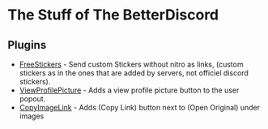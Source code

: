# The Stuff of The BetterDiscord

## Plugins
 - [FreeStickers](https://github.com/Skamt/BDAddons/tree/main/FreeStickers) - Send custom Stickers without nitro as links, (custom stickers as in the ones that are added by servers, not officiel discord stickers).
  - [ViewProfilePicture](https://github.com/Skamt/BDAddons/tree/main/ViewProfilePicture) - Adds a view profile picture button to the user popout.
  - [CopyImageLink](https://github.com/Skamt/BDAddons/tree/main/CopyImageLink) - Adds (Copy Link) button next to (Open Original) under images
